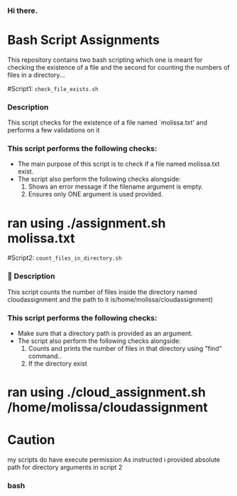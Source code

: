 ### Hi there.

# Bash Script Assignments
This repository contains two bash scripting which one is meant for checking the existence of a file and the second for counting the numbers of files in a directory...

#Script1: `check_file_exists.sh`
###  Description
This script checks for the existence of a file named `molissa.txt' and performs a few validations on it

### This script performs the following checks:
- The main purpose of this script is to check if a file named molissa.txt exist.
- The script also perform the following checks alongside:
  1. Shows an error message if the filename argument is empty.
  2. Ensures only ONE argument is used provided.

# ran using ./assignment.sh molissa.txt



#Script2: `count_files_in_directory.sh`
### 📝 Description
This script counts the number of files inside the directory named cloudassignment and the path to it is/home/molissa/cloudassignment)

### This script performs the following checks:
- Make sure that a directory path is provided as an argument.
- The script also perform the following checks alongside:
    1.  Counts and prints the number of files in that directory using "find" command..
    3.  If the directory exist

# ran using ./cloud_assignment.sh /home/molissa/cloudassignment

# Caution
my scripts do have execute permission
As instructed i provided absolute path for directory arguments in script 2

### bash
